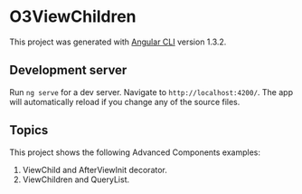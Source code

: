 # O3ViewChildren

This project was generated with [Angular CLI](https://github.com/angular/angular-cli) version 1.3.2.

## Development server

Run `ng serve` for a dev server. Navigate to `http://localhost:4200/`. The app will automatically reload if you change any of the source files.

## Topics

This project shows the following Advanced Components examples:
1. ViewChild and AfterViewInit decorator.
2. ViewChildren and QueryList.
